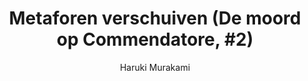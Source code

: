 ---
title: "Metaforen verschuiven (De moord op Commendatore, #2)"
author: "Haruki Murakami"
isbn: ""
isbn13: "9789025451592"
rating: "4"
publisher: "Atlas Contact"
pages: "535"
publishYear: "2018"
read: "2018"
goodreads_id: "36678098"
language: "nl"
---